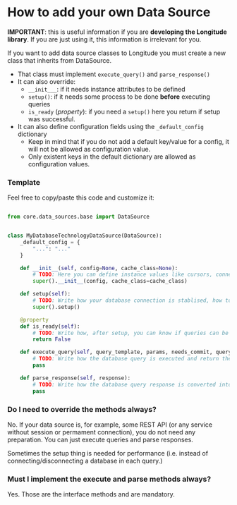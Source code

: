 # How to add your own Data Source

**IMPORTANT**: this is useful information if you are **developing the Longitude library**. If you are just using it, this information is irrelevant for you.

If you want to add data source classes to Longitude you must create a new class that inherits from DataSource.

* That class must implement ```execute_query()``` and ```parse_response()```
* It can also override:
  * ```__init___```: if it needs instance attributes to be defined
  * ```setup()```: if it needs some process to be done **before** executing queries
  * ```is_ready``` (*property*): if you need a ```setup()``` here you return if setup was successful.
* It can also define configuration fields using the ```_default_config``` dictionary
  * Keep in mind that if you do not add a default key/value for a config, it will not be allowed as configuration value.
  * Only existent keys in the default dictionary are allowed as configuration values.

### Template

Feel free to copy/paste this code and customize it:

```python

from core.data_sources.base import DataSource


class MyDatabaseTechnologyDataSource(DataSource):
    _default_config = {
        "...": "..."
    }

    def __init__(self, config=None, cache_class=None):
        # TODO: Here you can define instance values like cursors, connections, etc...
        super().__init__(config, cache_class=cache_class)

    def setup(self):
        # TODO: Write how your database connection is stablised, how to log...
        super().setup()

    @property
    def is_ready(self):
        # TODO: Write how, after setup, you can know if queries can be executed (return True) or not (return False)
        return False

    def execute_query(self, query_template, params, needs_commit, query_config, **opts):
        # TODO: Write how the database query is executed and return the response or None
        pass

    def parse_response(self, response):
        # TODO: Write how the database query response is converted into a LongitudeQueryResponse object
        pass

```

### Do I need to override the methods always?

No. If your data source is, for example, some REST API (or any service without session or permament connection), you do not need any preparation. You can just execute queries and parse responses.

Sometimes the setup thing is needed for performance (i.e. instead of connecting/disconnecting a database in each query.)

### Must I implement the execute and parse methods always?

Yes. Those are the interface methods and are mandatory.